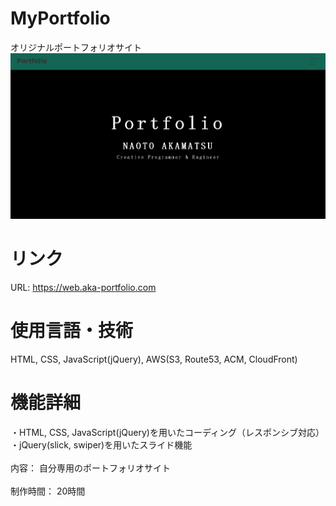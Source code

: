 # MyPortfolio
オリジナルポートフォリオサイト
![MyPortfolio](./img/MyPortfolio1.png)

# リンク
URL: https://web.aka-portfolio.com<br>


# 使用言語・技術
HTML, CSS, JavaScript(jQuery), AWS(S3, Route53, ACM, CloudFront)<br>

# 機能詳細
・HTML, CSS, JavaScript(jQuery)を用いたコーディング（レスポンシブ対応）<br>
・jQuery(slick, swiper)を用いたスライド機能<br>
<br>
内容：  自分専用のポートフォリオサイト<br>
<br>
制作時間：  20時間
